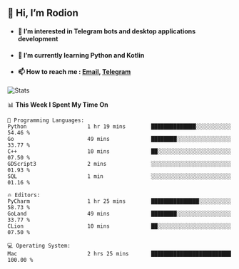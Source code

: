 ## 👋 Hi, I’m Rodion
- #### 👀 I’m interested in Telegram bots and desktop applications development
- #### 🌱 I’m currently learning Python and Kotlin
- #### 📫 How to reach me : [Email](mailto:me@lavn.ml), [Telegram](https://t.me/rodion_gudz)

![Stats](https://github-readme-stats.vercel.app/api?username=rodion-gudz&show_icons=true&theme=github_dark&hide_border=true&hide=issues&count_private=true&layout=compact)


<!--START_SECTION:waka-->
📊 **This Week I Spent My Time On** 

```text
💬 Programming Languages: 
Python                   1 hr 19 mins        ██████████████░░░░░░░░░░░   54.46 % 
Go                       49 mins             ████████░░░░░░░░░░░░░░░░░   33.77 % 
C++                      10 mins             ██░░░░░░░░░░░░░░░░░░░░░░░   07.50 % 
GDScript3                2 mins              ░░░░░░░░░░░░░░░░░░░░░░░░░   01.93 % 
SQL                      1 min               ░░░░░░░░░░░░░░░░░░░░░░░░░   01.16 % 

🔥 Editors: 
PyCharm                  1 hr 25 mins        ███████████████░░░░░░░░░░   58.73 % 
GoLand                   49 mins             ████████░░░░░░░░░░░░░░░░░   33.77 % 
CLion                    10 mins             ██░░░░░░░░░░░░░░░░░░░░░░░   07.50 % 

💻 Operating System: 
Mac                      2 hrs 25 mins       █████████████████████████   100.00 % 
```


<!--END_SECTION:waka-->
